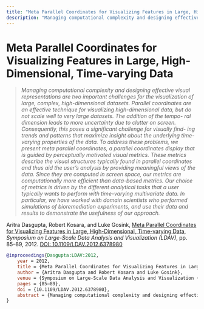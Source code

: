 ```yaml
---
title: "Meta Parallel Coordinates for Visualizing Features in Large, High-Dimensional, Time-varying Data"
description: "Managing computational complexity and designing effective visual representations are two important challenges for the visualization of large, complex, high-dimensional datasets. Parallel coordinates are an effective technique for visualizing high-dimensional data, but do not scale well to very large datasets. The addition of the tempo- ral dimension leads to more uncertainty due to clutter on screen. Consequently, this poses a significant challenge for visually find- ing trends and patterns that maximize insight about the underlying time-varying properties of the data. To address these problems, we present meta parallel coordinates, a parallel coordinates display that is guided by perceptually motivated visual metrics. These metrics describe the visual structures typically found in parallel coordinates and thus aid the user’s analysis by providing meaningful views of the data. Since they are computed in screen space, our metrics are computationally more efficient than data-based metrics. Our choice of metrics is driven by the different analytical tasks that a user typically wants to perform with time-varying multivariate data. In particular, we have worked with domain scientists who performed simulations of bioremediation experiments, and use their data and results to demonstrate the usefulness of our approach."
---
```


# Meta Parallel Coordinates for Visualizing Features in Large, High-Dimensional, Time-varying Data

> _Managing computational complexity and designing effective visual representations are two important challenges for the visualization of large, complex, high-dimensional datasets. Parallel coordinates are an effective technique for visualizing high-dimensional data, but do not scale well to very large datasets. The addition of the tempo- ral dimension leads to more uncertainty due to clutter on screen. Consequently, this poses a significant challenge for visually find- ing trends and patterns that maximize insight about the underlying time-varying properties of the data. To address these problems, we present meta parallel coordinates, a parallel coordinates display that is guided by perceptually motivated visual metrics. These metrics describe the visual structures typically found in parallel coordinates and thus aid the user’s analysis by providing meaningful views of the data. Since they are computed in screen space, our metrics are computationally more efficient than data-based metrics. Our choice of metrics is driven by the different analytical tasks that a user typically wants to perform with time-varying multivariate data. In particular, we have worked with domain scientists who performed simulations of bioremediation experiments, and use their data and results to demonstrate the usefulness of our approach._

Aritra Dasgupta, Robert Kosara, and Luke Gosink, <a href="https://media.eagereyes.org/papers/2012/Dasgupta-LDAV-2012.pdf" target="_blank">Meta Parallel Coordinates for Visualizing Features in Large, High-Dimensional, Time-varying Data</a>, _Symposium on Large-Scale Data Analysis and Visualization (LDAV)_, pp. 85–89, 2012. <a href="https://dx.doi.org/10.1109/LDAV.2012.6378980" target="_new">DOI: 10.1109/LDAV.2012.6378980</a>


```bibtex
@inproceedings{Dasgupta:LDAV:2012,
	year = 2012,
	title = {Meta Parallel Coordinates for Visualizing Features in Large, High-Dimensional, Time-varying Data},
	author = {Aritra Dasgupta and Robert Kosara and Luke Gosink},
	venue = {Symposium on Large-Scale Data Analysis and Visualization (LDAV)},
	pages = {85–89},
	doi = {10.1109/LDAV.2012.6378980},
	abstract = {Managing computational complexity and designing effective visual representations are two important challenges for the visualization of large, complex, high-dimensional datasets. Parallel coordinates are an effective technique for visualizing high-dimensional data, but do not scale well to very large datasets. The addition of the tempo- ral dimension leads to more uncertainty due to clutter on screen. Consequently, this poses a significant challenge for visually find- ing trends and patterns that maximize insight about the underlying time-varying properties of the data. To address these problems, we present meta parallel coordinates, a parallel coordinates display that is guided by perceptually motivated visual metrics. These metrics describe the visual structures typically found in parallel coordinates and thus aid the user’s analysis by providing meaningful views of the data. Since they are computed in screen space, our metrics are computationally more efficient than data-based metrics. Our choice of metrics is driven by the different analytical tasks that a user typically wants to perform with time-varying multivariate data. In particular, we have worked with domain scientists who performed simulations of bioremediation experiments, and use their data and results to demonstrate the usefulness of our approach.},
}
```

